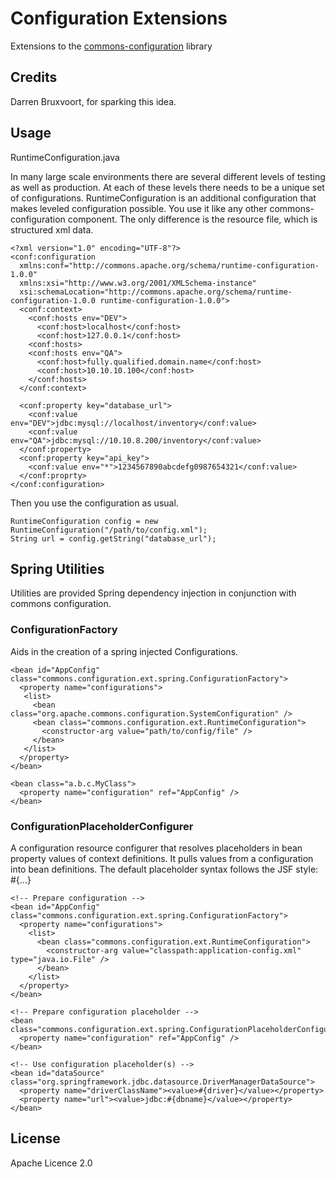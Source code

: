 # Configuration Extensions

Extensions to the [commons-configuration](https://commons.apache.org/proper/commons-configuration/) library

## Credits
Darren Bruxvoort, for sparking this idea.

## Usage

RuntimeConfiguration.java

In many large scale environments there are several different levels of testing 
as well as production.  At each of these levels there needs to be a unique set
of configurations.  RuntimeConfiguration is an additional configuration that makes
leveled configuration possible.  You use it like any other commons-configuration
component.  The only difference is the resource file, which is structured xml data.

```
<?xml version="1.0" encoding="UTF-8"?>
<conf:configuration 
  xmlns:conf="http://commons.apache.org/schema/runtime-configuration-1.0.0" 
  xmlns:xsi="http://www.w3.org/2001/XMLSchema-instance" 
  xsi:schemaLocation="http://commons.apache.org/schema/runtime-configuration-1.0.0 runtime-configuration-1.0.0">
  <conf:context>
    <conf:hosts env="DEV">
      <conf:host>localhost</conf:host>
      <conf:host>127.0.0.1</conf:host>
    <conf:hosts>
    <conf:hosts env="QA">
      <conf:host>fully.qualified.domain.name</conf:host>
      <conf:host>10.10.10.100</conf:host>
    </conf:hosts>
  </conf:context>
      
  <conf:property key="database_url">
    <conf:value env="DEV">jdbc:mysql://localhost/inventory</conf:value>
    <conf:value env="QA">jdbc:mysql://10.10.8.200/inventory</conf:value>
  </conf:property>
  <conf:property key="api_key">
  	<conf:value env="*">1234567890abcdefg0987654321</conf:value>
  </conf:proprty>
</conf:configuration>
```

Then you use the configuration as usual.

```
RuntimeConfiguration config = new RuntimeConfiguration("/path/to/config.xml");
String url = config.getString("database_url");
```

## Spring Utilities
Utilities are provided Spring dependency injection in conjunction with commons
configuration.

### ConfigurationFactory
Aids in the creation of a spring injected Configurations.

```
<bean id="AppConfig" class="commons.configuration.ext.spring.ConfigurationFactory">
  <property name="configurations">
   <list>
     <bean class="org.apache.commons.configuration.SystemConfiguration" />
     <bean class="commons.configuration.ext.RuntimeConfiguration">
       <constructor-arg value="path/to/config/file" />
     </bean>
   </list>
  </property>
</bean>

<bean class="a.b.c.MyClass">
  <property name="configuration" ref="AppConfig" />
</bean>
```

### ConfigurationPlaceholderConfigurer
A configuration resource configurer that resolves placeholders in bean property
values of context definitions. It pulls values from a configuration into bean 
definitions.  The default placeholder syntax follows the JSF style: #{...}

```
<!-- Prepare configuration -->
<bean id="AppConfig" class="commons.configuration.ext.spring.ConfigurationFactory">
  <property name="configurations">
    <list>
      <bean class="commons.configuration.ext.RuntimeConfiguration">
        <constructor-arg value="classpath:application-config.xml" type="java.io.File" />
      </bean>
    </list>
  </property>
</bean>

<!-- Prepare configuration placeholder -->
<bean class="commons.configuration.ext.spring.ConfigurationPlaceholderConfigurer">
  <property name="configuration" ref="AppConfig" />
</bean>

<!-- Use configuration placeholder(s) -->
<bean id="dataSource" class="org.springframework.jdbc.datasource.DriverManagerDataSource">
  <property name="driverClassName"><value>#{driver}</value></property>
  <property name="url"><value>jdbc:#{dbname}</value></property>
</bean>
```

## License

Apache Licence 2.0
